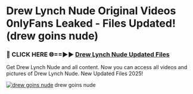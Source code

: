 # Drew Lynch Nude Original Videos 0nlyFans Leaked - Files Updated! (drew goins nude)

<h3>🔴 CLICK HERE 🌐==►► <a href="https://tinyurl.com/2p9ay9w9" rel="nofollow">Drew Lynch Nude Updated Files</a></h3>

Get Drew Lynch Nude and all content. Now you can access all videos and pictures of Drew Lynch Nude. New Updated Files 2025!

[![drew goins nude](https://i.imgur.com/KQgVmj3.gif)](https://tinyurl.com/2p9ay9w9)
drew goins nude